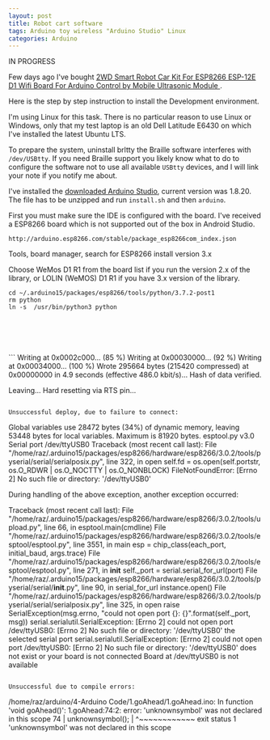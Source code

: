 ```yaml
---
layout: post
title: Robot cart software
tags: Arduino toy wireless "Arduino Studio" Linux
categories: Arduino
---
```


IN PROGRESS

Few days ago I've bought <a href="https://www.aliexpress.com/item/3256802871526756.html">2WD Smart Robot Car Kit For ESP8266 ESP-12E D1 Wifi Board For Arduino Control by Mobile Ultrasonic Module </a>.

Here is the step by step instruction to install the Development environment.
<!--more-->

I'm using Linux for this task. There is no particular reason to use Linux or Windows, only that my test laptop is an old Dell Latitude E6430 on which I've installed the latest Ubuntu LTS.

To prepare the system, uninstall brltty the Braille software interferes with ``/dev/USBtty``. If you need Braille support you likely know what to do to configure the software not to use all available ``USBtty`` devices, and I will link your note if you notify me about.

I've installed the <a href="https://downloads.arduino.cc/arduino-nightly-linux64.tar.xz">downloaded Arduino Studio</a>, current version was 1.8.20. The file has to be unzipped and run ``install.sh`` and then ``arduino``. 

First you must make sure the IDE is configured with the board. I've received a ESP8266 board which is not supported out of the box in Android Studio.

``http://arduino.esp8266.com/stable/package_esp8266com_index.json``

Tools, board manager, search for ESP8266 install version 3.x

Choose WeMos D1 R1 from the board list if you run the version 2.x of the library, or LOLIN (WeMOS) D1 R1 if you have  3.x version of the library.

```
cd ~/.arduino15/packages/esp8266/tools/python/3.7.2-post1
rm python 
ln -s  /usr/bin/python3 python
```

<figure>
    <img src="{{'/static/robot/ArduinoStudio.png' | prepend: site.baseurl }}" 
    alt='' />
    <figcaption></figcaption>
</figure>

<figure>
    <img src="{{'/static/robot/SelectBoard.png' | prepend: site.baseurl }}" 
    alt='' />
    <figcaption></figcaption>
</figure>
<figure>
    <img src="{{'/static/robot/USBSerialConsole.png' | prepend: site.baseurl }}" 
    alt='' />
    <figcaption></figcaption>
</figure>
<figure>
    <img src="{{'/static/robot/Preferences.png' | prepend: site.baseurl }}" 
    alt='' />
    <figcaption></figcaption>
</figure>
<figure>
    <img src="{{'/static/robot/successfulCompileAndUpdate.png' | prepend: site.baseurl }}" 
    alt='' />
    <figcaption></figcaption>
</figure>
```
Writing at 0x0002c000... (85 %)
Writing at 0x00030000... (92 %)
Writing at 0x00034000... (100 %)
Wrote 295664 bytes (215420 compressed) at 0x00000000 in 4.9 seconds (effective 486.0 kbit/s)...
Hash of data verified.

Leaving...
Hard resetting via RTS pin...
```

Unsuccessful deploy, due to failure to connect:
```
Global variables use 28472 bytes (34%) of dynamic memory, leaving 53448 bytes for local variables. Maximum is 81920 bytes.
esptool.py v3.0
Serial port /dev/ttyUSB0
Traceback (most recent call last):
  File "/home/raz/.arduino15/packages/esp8266/hardware/esp8266/3.0.2/tools/pyserial/serial/serialposix.py", line 322, in open
    self.fd = os.open(self.portstr, os.O_RDWR | os.O_NOCTTY | os.O_NONBLOCK)
FileNotFoundError: [Errno 2] No such file or directory: '/dev/ttyUSB0'

During handling of the above exception, another exception occurred:

Traceback (most recent call last):
  File "/home/raz/.arduino15/packages/esp8266/hardware/esp8266/3.0.2/tools/upload.py", line 66, in <module>
    esptool.main(cmdline)
  File "/home/raz/.arduino15/packages/esp8266/hardware/esp8266/3.0.2/tools/esptool/esptool.py", line 3551, in main
    esp = chip_class(each_port, initial_baud, args.trace)
  File "/home/raz/.arduino15/packages/esp8266/hardware/esp8266/3.0.2/tools/esptool/esptool.py", line 271, in __init__
    self._port = serial.serial_for_url(port)
  File "/home/raz/.arduino15/packages/esp8266/hardware/esp8266/3.0.2/tools/pyserial/serial/__init__.py", line 90, in serial_for_url
    instance.open()
  File "/home/raz/.arduino15/packages/esp8266/hardware/esp8266/3.0.2/tools/pyserial/serial/serialposix.py", line 325, in open
    raise SerialException(msg.errno, "could not open port {}: {}".format(self._port, msg))
serial.serialutil.SerialException: [Errno 2] could not open port /dev/ttyUSB0: [Errno 2] No such file or directory: '/dev/ttyUSB0'
the selected serial port serial.serialutil.SerialException: [Errno 2] could not open port /dev/ttyUSB0: [Errno 2] No such file or directory: '/dev/ttyUSB0'
 does not exist or your board is not connected
Board at /dev/ttyUSB0 is not available
```

Unsuccessful due to compile errors:
```
/home/raz/arduino/4-Arduino Code/1.goAhead/1.goAhead.ino: In function 'void goAhead()':
1.goAhead:74:2: error: 'unknownsymbol' was not declared in this scope
   74 |  unknownsymbol();
      |  ^~~~~~~~~~~~~
exit status 1
'unknownsymbol' was not declared in this scope
```



